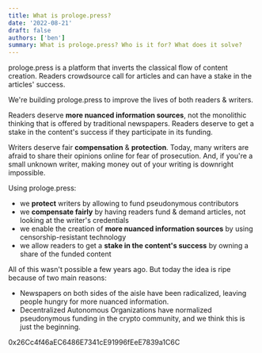```yaml
---
title: What is prologe.press?
date: '2022-08-21'
draft: false
authors: ['ben']
summary: What is prologe.press? Who is it for? What does it solve?
---
```


prologe.press is a platform that inverts the classical flow of content creation. Readers crowdsource call for articles and can have a stake in the articles' success.

We're building prologe.press to improve the lives of both readers & writers.

Readers deserve **more nuanced information sources**, not the monolithic thinking that is offered by traditional newspapers. Readers deserve to get a stake in the content's success if they participate in its funding.

Writers deserve fair **compensation** & **protection**. Today, many writers are afraid to share their opinions online for fear of prosecution. And, if you're a small unknown writer, making money out of your writing is downright impossible.

Using prologe.press:

- we **protect** writers by allowing to fund pseudonymous contributors
- we **compensate fairly** by having readers fund & demand articles, not looking at the writer's credentials
- we enable the creation of **more nuanced information sources** by using censorship-resistant technology
- we allow readers to get a **stake in the content's success** by owning a share of the funded content

All of this wasn't possible a few years ago. But today the idea is ripe because of two main reasons:

- Newspapers on both sides of the aisle have been radicalized, leaving people hungry for more nuanced information.
- Decentralized Autonomous Organizations have normalized pseudonymous funding in the crypto community, and we think this is just the beginning.

0x26Cc4f46aEC6486E7341cE91996fEeE7839a1C6C
